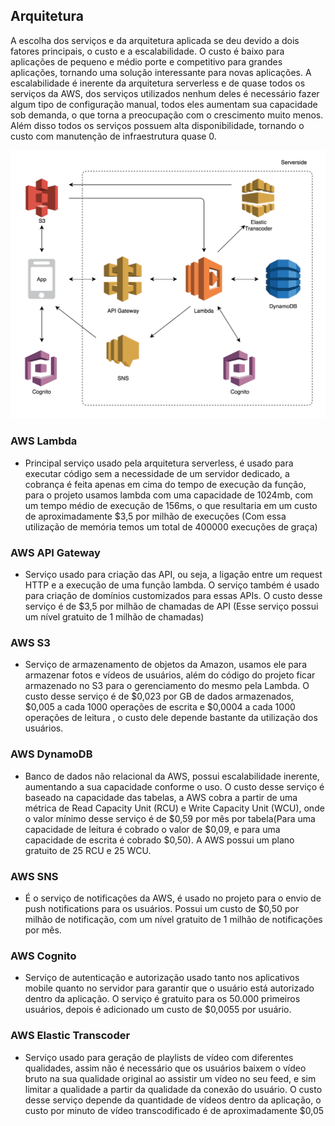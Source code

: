 ## Arquitetura

A escolha dos serviços e da arquitetura aplicada se deu devido a dois fatores principais, o custo e a escalabilidade. O custo é baixo para aplicações de pequeno e médio porte e competitivo para grandes aplicações, tornando uma solução interessante para novas aplicações. A escalabilidade é inerente da arquitetura serverless e de quase todos os serviços da AWS, dos serviços utilizados nenhum deles é necessário fazer algum tipo de configuração manual, todos eles aumentam sua capacidade sob demanda, o que torna a preocupação com o crescimento muito menos. Além disso todos os serviços possuem alta disponibilidade, tornando o custo com manutenção de infraestrutura quase 0.

![alt text](images/flowchart.png)

### AWS Lambda

- Principal serviço usado pela arquitetura serverless, é usado para executar código sem a necessidade de um servidor dedicado, a cobrança é feita apenas em cima do tempo de execução da função, para o projeto usamos lambda com uma capacidade de 1024mb, com um tempo médio de execução de 156ms, o que resultaria em um custo de aproximadamente $3,5 por milhão de execuções (Com essa utilização de memória temos um total de 400000 execuções de graça)

### AWS API Gateway

- Serviço usado para criação das API, ou seja, a ligação entre um request HTTP e a execução de uma função lambda. O serviço também é usado para criação de domínios customizados para essas APIs. O custo desse serviço é de $3,5 por milhão de chamadas de API (Esse serviço possui um nível gratuito de 1 milhão de chamadas)
### AWS S3
- Serviço de armazenamento de objetos da Amazon, usamos ele para armazenar fotos e vídeos de usuários, além do código do projeto ficar armazenado no S3 para o gerenciamento do mesmo pela Lambda. O custo desse serviço é de $0,023 por GB de dados armazenados, $0,005 a cada 1000 operações de escrita e $0,0004 a cada 1000 operações de leitura , o custo dele depende bastante da utilização dos usuários.
### AWS DynamoDB
- Banco de dados não relacional da AWS, possui escalabilidade inerente, aumentando a sua capacidade conforme o uso. O custo desse serviço é baseado na capacidade das tabelas, a AWS cobra a partir de uma métrica de Read Capacity Unit (RCU) e Write Capacity Unit (WCU), onde o valor mínimo desse serviço é de $0,59 por mês por tabela(Para uma capacidade de leitura é cobrado o valor de $0,09, e para uma capacidade de escrita é cobrado $0,50). A AWS possui um plano gratuito de 25 RCU e 25 WCU.
### AWS SNS
- É o serviço de notificações da AWS, é usado no projeto para o envio de push notifications para os usuários. Possui um custo de $0,50 por milhão de notificação, com um nível gratuito de 1 milhão de notificações por mês.
### AWS Cognito
- Serviço de autenticação e autorização usado tanto nos aplicativos mobile quanto no servidor para garantir que o usuário está autorizado dentro da aplicação. O serviço é gratuito para os 50.000 primeiros usuários, depois é adicionado um custo de $0,0055 por usuário.
### AWS Elastic Transcoder
- Serviço usado para geração de playlists de vídeo com diferentes qualidades, assim não é necessário que os usuários baixem o vídeo bruto na sua qualidade original ao assistir um vídeo no seu feed, e sim limitar a qualidade a partir da qualidade da conexão do usuário. O custo desse serviço depende da quantidade de vídeos dentro da aplicação, o custo por minuto de vídeo transcodificado é de aproximadamente $0,05